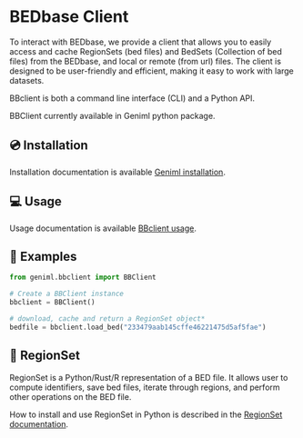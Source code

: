 # BEDbase Client

To interact with BEDbase, we provide a client that allows you to easily access and cache RegionSets (bed files) and 
BedSets (Collection of bed files) from the BEDbase, and local or remote (from url) files.
The client is designed to be user-friendly and efficient, making it easy to work with large datasets.

BBclient is both a command line interface (CLI) and a Python API.

BBClient currently available in Geniml python package. 

## 💿 Installation 

Installation documentation is available [Geniml installation](../../geniml/README.md).

## 💻 Usage

Usage documentation is available [BBclient usage](../../geniml/bbclient/bbclient.md).

## 🧪 Examples

```python
from geniml.bbclient import BBClient

# Create a BBClient instance
bbclient = BBClient()

# download, cache and return a RegionSet object*
bedfile = bbclient.load_bed("233479aab145cffe46221475d5af5fae")
```

## 🧰 RegionSet

RegionSet is a Python/Rust/R representation of a BED file. It allows user to compute identifiers, save bed files, 
iterate through regions, and perform other operations on the BED file.

How to install and use RegionSet in Python is described in the [RegionSet documentation](../../gtars/python/regionset.md). 